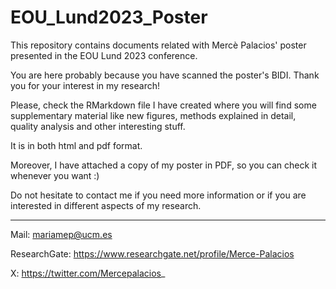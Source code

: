 # EOU_Lund2023_Poster
This repository contains documents related with Mercè Palacios' poster presented in the EOU Lund 2023 conference.

You are here probably because you have scanned the poster's BIDI. Thank you for your interest in my research!




Please, check the RMarkdown file I have created where you will find some supplementary material like new figures, methods explained in detail, quality analysis and other interesting stuff.

It is in both html and pdf format.


Moreover, I have attached a copy of my poster in PDF, so you can check it whenever you want :)

Do not hesitate to contact me if you need more information or if you are interested in different aspects of my research.

------------------------------------------
Mail: mariamep@ucm.es

ResearchGate: https://www.researchgate.net/profile/Merce-Palacios

X: https://twitter.com/Mercepalacios_
